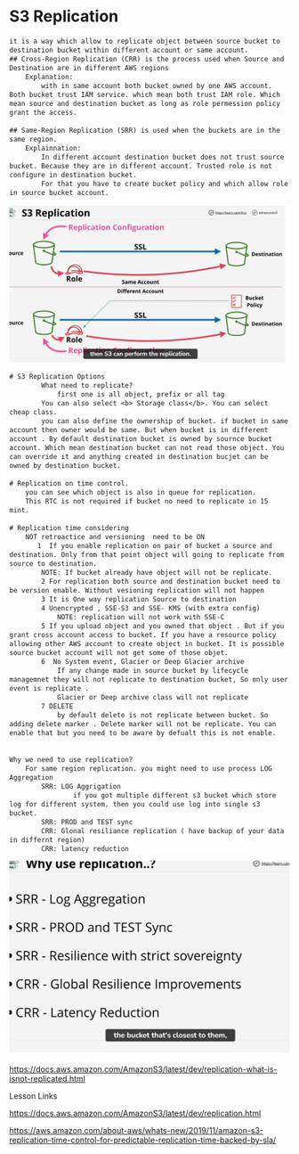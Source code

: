 # S3 Replication 
    it is a way which allow to replicate object between source bucket to destination bucket within different account or same account.
    ## Cross-Region Replication (CRR) is the process used when Source and Destination are in different AWS regions
        Explanation:
            with in same account both bucket owned by one AWS account. Both bucket trust IAM service. which mean both trust IAM role. Which mean source and destination bucket as long as role permession policy grant the access.

    ## Same-Region Replication (SRR) is used when the buckets are in the same region.
        Explainnation:
            In different account destination bucket does not trust source bucket. Because they are in different account. Trusted role is not configure in destination bucket.
            For that you have to create bucket policy and which allow role in source bucket account.
![alt](./asset/s3-replication.png)

    # S3 Replication Options
            What need to replicate?
                first one is all object, prefix or all tag
            You can also select <b> Storage class</b>. You can select cheap class.
            you can also define the ownership of bucket. if bucket in same account then owner would be same. But when bucket is in different account . By default destination bucket is owned by sournce bucket account. Which mean destination bucket can not read those object. You can override it and anything created in destination bucjet can be owned by destination bucket.

    # Replication on time control.
        you can see which object is also in queue for replication.
        This RTC is not required if bucket no need to replicate in 15 mint.

    # Replication time considering
        NOT retroactice and versioning  need to be ON
           1  If you enable replication on pair of bucket a source and destination. Only from that point object will going to replicate from source to destination.
            NOTE: If bucket already have object will not be replicate.
            2 For replication both source and destination bucket need to be version enable. Without vesioning replication will not happen
            3 It is One way replication Source to destination
            4 Unencrypted , SSE-S3 and SSE- KMS (with extra config)
                NOTE: replication will not work with SSE-C
            5 If you upload object and you owned that object . But if you grant cross account access to bucket. If you have a resource policy allowing other AWS account to create object in bucket. It is possible source bucket account will not get some of those objet.
            6  No System event, Glacier or Deep Glacier archive
                If any change made in source bucket by lifecycle managemnet they will not replicate to destination bucket, So only user event is replicate .
                Glacier or Deep archive class will not replicate 
            7 DELETE
                by default delete is not replicate between bucket. So adding delete marker . Delete marker will not be replicate. You can enable that but you need to be aware by defualt this is not enable.


    Why we need to use replication?
        For same region replication. you might need to use process LOG Aggregation
            SRR: LOG Aggrigation
                    if you got multiple different s3 bucket which store log for different system. then you could use log into single s3 bucket.
            SRR: PROD and TEST sync
            CRR: Glonal resiliance replication ( have backup of your data in differnt region)
            CRR: latency reduction
![alt](./asset/why-use-replication.png)


https://docs.aws.amazon.com/AmazonS3/latest/dev/replication-what-is-isnot-replicated.html

Lesson Links

https://docs.aws.amazon.com/AmazonS3/latest/dev/replication.html

https://aws.amazon.com/about-aws/whats-new/2019/11/amazon-s3-replication-time-control-for-predictable-replication-time-backed-by-sla/